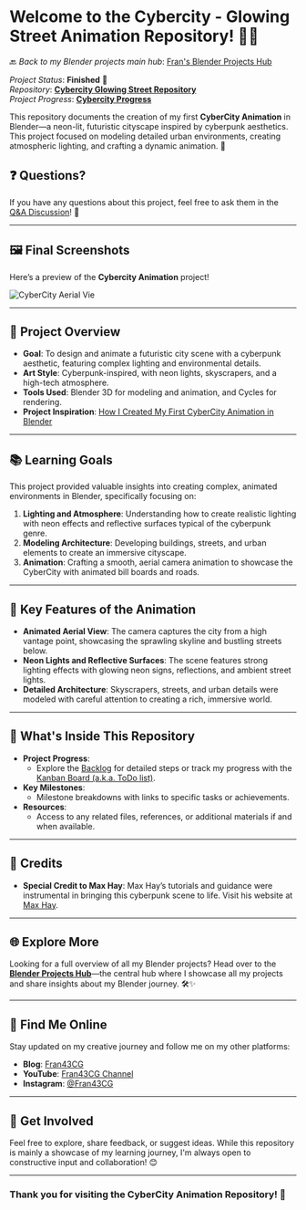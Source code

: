 # Welcome to the Cybercity - Glowing Street Animation Repository! 🌆✨

🔙 _Back to my Blender projects main hub_: [Fran's Blender Projects Hub](https://github.com/ux-fran/blender-projects-main-hub-repo)

_Project Status_: **Finished** 🎉  
_Repository_: **[Cybercity Glowing Street Repository](https://github.com/ux-fran/cybercity-glowing-street-repo)**  
_Project Progress_: **[Cybercity Progress](https://github.com/users/ux-fran/projects/69)**  

This repository documents the creation of my first **CyberCity Animation** in Blender—a neon-lit, futuristic cityscape inspired by cyberpunk aesthetics. This project focused on modeling detailed urban environments, creating atmospheric lighting, and crafting a dynamic animation. 🎥

## ❓ Questions?
If you have any questions about this project, feel free to ask them in the [Q&A Discussion](https://github.com/ux-fran/cybercity-glowing-street-repo/discussions)! 💬

---

## 🖼️ Final Screenshots

Here’s a preview of the **Cybercity Animation** project!

![CyberCity Aerial Vie](https://github.com/user-attachments/assets/d0c134d5-8ec3-48b1-820b-1d0f1ec9cdb2)

---

## 🧩 Project Overview

- **Goal**: To design and animate a futuristic city scene with a cyberpunk aesthetic, featuring complex lighting and environmental details.
- **Art Style**: Cyberpunk-inspired, with neon lights, skyscrapers, and a high-tech atmosphere.
- **Tools Used**: Blender 3D for modeling and animation, and  Cycles for rendering.
- **Project Inspiration**: [How I Created My First CyberCity Animation in Blender](https://www.fran43cg.com/blog/2024/09/18/how-i-created-my-first-cybercity-animation-in-blender/)

---

## 📚 Learning Goals

This project provided valuable insights into creating complex, animated environments in Blender, specifically focusing on:

1. **Lighting and Atmosphere**: Understanding how to create realistic lighting with neon effects and reflective surfaces typical of the cyberpunk genre.
2. **Modeling Architecture**: Developing buildings, streets, and urban elements to create an immersive cityscape.
3. **Animation**: Crafting a smooth, aerial camera animation to showcase the CyberCity with animated bill boards and roads.

---

## 🎥 Key Features of the Animation

- **Animated Aerial View**: The camera captures the city from a high vantage point, showcasing the sprawling skyline and bustling streets below.
- **Neon Lights and Reflective Surfaces**: The scene features strong lighting effects with glowing neon signs, reflections, and ambient street lights.
- **Detailed Architecture**: Skyscrapers, streets, and urban details were modeled with careful attention to creating a rich, immersive world.

---

## 📌 What's Inside This Repository

- **Project Progress**:
  - Explore the [Backlog](https://github.com/users/ux-fran/projects/69) for detailed steps or track my progress with the [Kanban Board (a.k.a. ToDo list)](https://github.com/users/ux-fran/projects/69/views/2).
- **Key Milestones**:
  - Milestone breakdowns with links to specific tasks or achievements.
- **Resources**:
  - Access to any related files, references, or additional materials if and when available.

---

## 🙏 Credits

- **Special Credit to Max Hay**: Max Hay’s tutorials and guidance were instrumental in bringing this cyberpunk scene to life. Visit his website at [Max Hay](https://maxhayart.com).

---

## 🌐 Explore More

Looking for a full overview of all my Blender projects? Head over to the **[Blender Projects Hub](https://github.com/ux-fran/blender-projects-main-hub-repo)**—the central hub where I showcase all my projects and share insights about my Blender journey. 🛠️✨

---

## 🔗 Find Me Online

Stay updated on my creative journey and follow me on my other platforms:

- **Blog**: [Fran43CG](https://www.fran43cg.com)  
- **YouTube**: [Fran43CG Channel](https://www.youtube.com/@Fran43CG)  
- **Instagram**: [@Fran43CG](https://www.instagram.com/fran43cg/)  

---

## 🤝 Get Involved

Feel free to explore, share feedback, or suggest ideas. While this repository is mainly a showcase of my learning journey, I'm always open to constructive input and collaboration! 😊

---

### Thank you for visiting the CyberCity Animation Repository! 🎉
